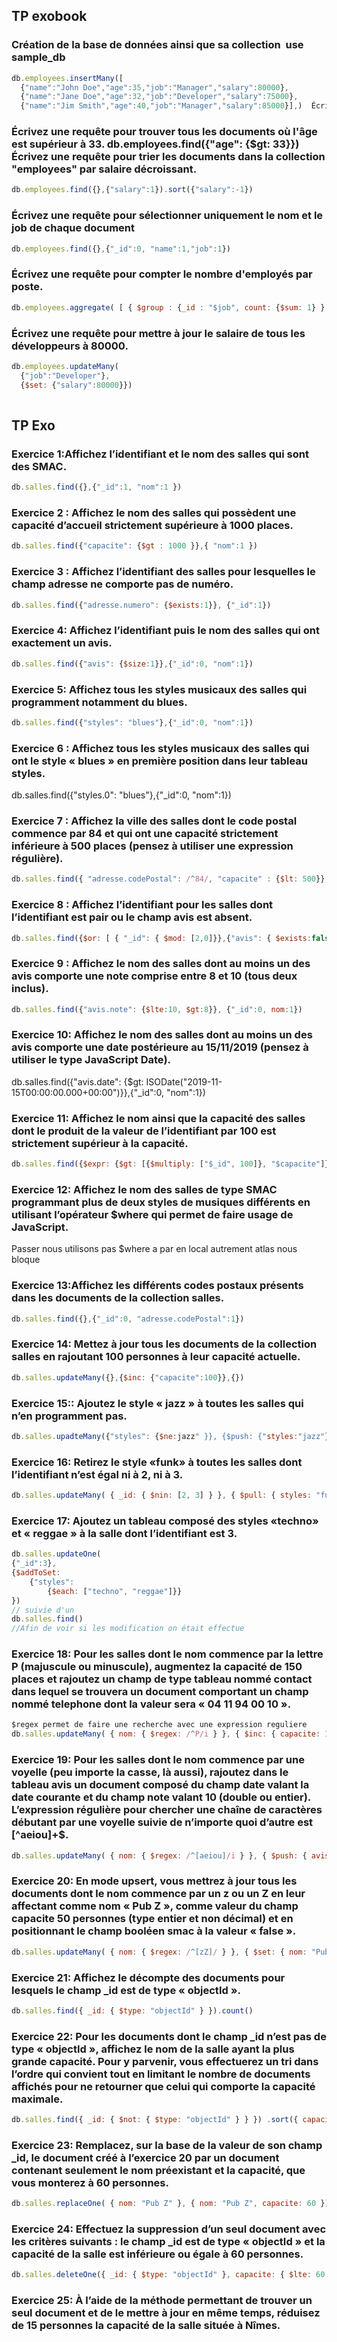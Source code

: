 ## TP exobook

### Création de la base de données ainsi que sa collection  use sample_db
```js
db.employees.insertMany([
  {"name":"John Doe","age":35,"job":"Manager","salary":80000},
  {"name":"Jane Doe","age":32,"job":"Developer","salary":75000},
  {"name":"Jim Smith","age":40,"job":"Manager","salary":85000}],)  Écrivez une requête MongoDB pour trouver tous les documents dans la collection "employees".  db.employees.find()

```
### Écrivez une requête pour trouver tous les documents où l'âge est supérieur à 33. db.employees.find({"age": {$gt: 33}})  Écrivez une requête pour trier les documents dans la collection "employees" par salaire décroissant.
```js
db.employees.find({},{"salary":1}).sort({"salary":-1})
```

### Écrivez une requête pour sélectionner uniquement le nom et le job de chaque document
```js
db.employees.find({},{"_id":0, "name":1,"job":1})
```
### Écrivez une requête pour compter le nombre d'employés par poste.
```js
db.employees.aggregate( [ { $group : {_id : "$job", count: {$sum: 1} } } ] )
```

### Écrivez une requête pour mettre à jour le salaire de tous les développeurs à 80000.
```js 
db.employees.updateMany(
  {"job":"Developer"},
  {$set: {"salary":80000}}) 
 
 ```
 ## TP Exo 

### Exercice 1:Affichez l’identifiant et le nom des salles qui sont des SMAC.
```js
db.salles.find({},{"_id":1, "nom":1 })
```
### Exercice 2 : Affichez le nom des salles qui possèdent une capacité d’accueil strictement supérieure à 1000 places.
```js
db.salles.find({"capacite": {$gt : 1000 }},{ "nom":1 })
```
### Exercice 3 : Affichez l’identifiant des salles pour lesquelles le champ adresse ne comporte pas de numéro.
```js
db.salles.find({"adresse.numero": {$exists:1}}, {"_id":1})
```
### Exercice 4: Affichez l’identifiant puis le nom des salles qui ont exactement un avis.
```js
db.salles.find({"avis": {$size:1}},{"_id":0, "nom":1})
```
### Exercice 5: Affichez tous les styles musicaux des salles qui programment notamment du blues.
```js
db.salles.find({"styles": "blues"},{"_id":0, "nom":1})
```

### Exercice 6 : Affichez tous les styles musicaux des salles qui ont le style « blues » en première position dans leur tableau styles.
db.salles.find({"styles.0": "blues"},{"_id":0, "nom":1})


### Exercice 7 : Affichez la ville des salles dont le code postal commence par 84 et qui ont une capacité strictement inférieure à 500 places (pensez à utiliser une expression régulière).
```js
db.salles.find({ "adresse.codePostal": /^84/, "capacite" : {$lt: 500}}, {_id: 0, "adresse.ville": 1 })  A REVOIR 
```

### Exercice 8 : Affichez l’identifiant pour les salles dont l’identifiant est pair ou le champ avis est absent.
```js
db.salles.find({$or: [ { "_id": { $mod: [2,0]}},{"avis": { $exists:false}}],{"_id":1}}) //A REVOIR 
```
### Exercice 9 : Affichez le nom des salles dont au moins un des avis comporte une note comprise entre 8 et 10 (tous deux inclus).
```js
db.salles.find({"avis.note": {$lte:10, $gt:8}}, {"_id":0, nom:1})
```

### Exercice 10: Affichez le nom des salles dont au moins un des avis comporte une date postérieure au 15/11/2019 (pensez à utiliser le type JavaScript Date).
db.salles.find({"avis.date": {$gt: ISODate("2019-11-15T00:00:00.000+00:00")}},{"_id":0, "nom":1})


### Exercice 11: Affichez le nom ainsi que la capacité des salles dont le produit de la valeur de l’identifiant par 100 est strictement supérieur à la capacité.
```js
db.salles.find({$expr: {$gt: [{$multiply: ["$_id", 100]}, "$capacite"]}},{"_id":0,"nom":1,"capacite":1})
```

### Exercice 12: Affichez le nom des salles de type SMAC programmant plus de deux styles de musiques différents en utilisant l’opérateur $where qui permet de faire usage de JavaScript.
Passer nous utilisons pas $where a par en local autrement  atlas nous bloque 

### Exercice 13:Affichez les différents codes postaux présents dans les documents de la collection salles.
```js
db.salles.find({},{"_id":0, "adresse.codePostal":1})
```

### Exercice 14: Mettez à jour tous les documents de la collection salles en rajoutant 100 personnes à leur capacité actuelle.
```js
db.salles.updateMany({},{$inc: {"capacite":100}},{})
```
### Exercice 15:: Ajoutez le style « jazz » à toutes les salles qui n’en programment pas.
```js
db.salles.upadteMany({"styles": {$ne:jazz" }}, {$push: {"styles:"jazz"}})
```
### Exercice 16: Retirez le style «funk» à toutes les salles dont l’identifiant n’est égal ni à 2, ni à 3.
```js
db.salles.updateMany( { _id: { $nin: [2, 3] } }, { $pull: { styles: "funk" } })
```
### Exercice 17: Ajoutez un tableau composé des styles «techno» et « reggae » à la salle dont l’identifiant est 3.
```js
db.salles.updateOne(
{"_id":3}, 
{$addToSet:
	{"styles": 
		{$each: ["techno", "reggae"]}}
})
// suivie d'un 
db.salles.find()
//Afin de voir si les modification on était effectue 
```



### Exercice 18: Pour les salles dont le nom commence par la lettre P (majuscule ou minuscule), augmentez la capacité de 150 places et rajoutez un champ de type tableau nommé contact dans lequel se trouvera un document comportant un champ nommé telephone dont la valeur sera « 04 11 94 00 10 ».
```js
$regex permet de faire une recherche avec une expression reguliere 
db.salles.updateMany( { nom: { $regex: /^P/i } }, { $inc: { capacite: 150 }, $set: { contact: { telephone: "04 11 94 00 10" } } })
```
### Exercice 19: Pour les salles dont le nom commence par une voyelle (peu importe la casse, là aussi), rajoutez dans le tableau avis un document composé du champ date valant la date courante et du champ note valant 10 (double ou entier). L’expression régulière pour chercher une chaîne de caractères débutant par une voyelle suivie de n’importe quoi d’autre est [^aeiou]+$.
```js
db.salles.updateMany( { nom: { $regex: /^[aeiou]/i } }, { $push: { avis: { date: new Date(), note: 10 } } })
```

### Exercice 20: En mode upsert, vous mettrez à jour tous les documents dont le nom commence par un z ou un Z en leur affectant comme nom « Pub Z », comme valeur du champ capacite 50 personnes (type entier et non décimal) et en positionnant le champ booléen smac à la valeur « false ».
```js
db.salles.updateMany( { nom: { $regex: /^[zZ]/ } }, { $set: { nom: "Pub Z", capacite: 50, smac: false } }, { upsert: true })
```
### Exercice 21: Affichez le décompte des documents pour lesquels le champ _id est de type « objectId ».
```js
db.salles.find({ _id: { $type: "objectId" } }).count()
```
### Exercice 22: Pour les documents dont le champ _id n’est pas de type « objectId », affichez le nom de la salle ayant la plus grande capacité. Pour y parvenir, vous effectuerez un tri dans l’ordre qui convient tout en limitant le nombre de documents affichés pour ne retourner que celui qui comporte la capacité maximale.
```js
db.salles.find({ _id: { $not: { $type: "objectId" } } }) .sort({ capacite: -1 }) .limit(1)
```
### Exercice 23: Remplacez, sur la base de la valeur de son champ _id, le document créé à l’exercice 20 par un document contenant seulement le nom préexistant et la capacité, que vous monterez à 60 personnes.
```js
db.salles.replaceOne( { nom: "Pub Z" }, { nom: "Pub Z", capacite: 60 })
```
### Exercice 24: Effectuez la suppression d’un seul document avec les critères suivants : le champ _id est de type « objectId » et la capacité de la salle est inférieure ou égale à 60 personnes.
```js
db.salles.deleteOne({ _id: { $type: "objectId" }, capacite: { $lte: 60 }})
```
### Exercice 25: À l’aide de la méthode permettant de trouver un seul document et de le mettre à jour en même temps, réduisez de 15 personnes la capacité de la salle située à Nîmes.
